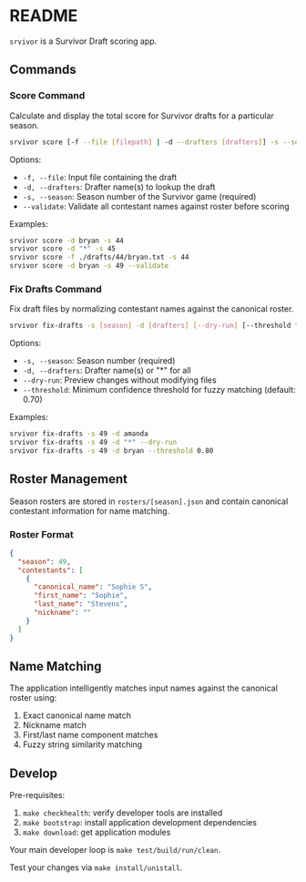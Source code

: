 # README

`srvivor` is a Survivor Draft scoring app.

## Commands

### Score Command

Calculate and display the total score for Survivor drafts for a particular season.

```bash
srvivor score [-f --file [filepath] | -d --drafters [drafters]] -s --season [season] [--validate]
```

Options:
- `-f, --file`: Input file containing the draft
- `-d, --drafters`: Drafter name(s) to lookup the draft
- `-s, --season`: Season number of the Survivor game (required)
- `--validate`: Validate all contestant names against roster before scoring

Examples:
```bash
srvivor score -d bryan -s 44
srvivor score -d "*" -s 45
srvivor score -f ./drafts/44/bryan.txt -s 44
srvivor score -d bryan -s 49 --validate
```

### Fix Drafts Command

Fix draft files by normalizing contestant names against the canonical roster.

```bash
srvivor fix-drafts -s [season] -d [drafters] [--dry-run] [--threshold float]
```

Options:
- `-s, --season`: Season number (required)
- `-d, --drafters`: Drafter name(s) or "*" for all
- `--dry-run`: Preview changes without modifying files
- `--threshold`: Minimum confidence threshold for fuzzy matching (default: 0.70)

Examples:
```bash
srvivor fix-drafts -s 49 -d amanda
srvivor fix-drafts -s 49 -d "*" --dry-run
srvivor fix-drafts -s 49 -d bryan --threshold 0.80
```

## Roster Management

Season rosters are stored in `rosters/[season].json` and contain canonical contestant information for name matching.

### Roster Format

```json
{
  "season": 49,
  "contestants": [
    {
      "canonical_name": "Sophie S",
      "first_name": "Sophie",
      "last_name": "Stevens",
      "nickname": ""
    }
  ]
}
```

## Name Matching

The application intelligently matches input names against the canonical roster using:

1. Exact canonical name match
2. Nickname match
3. First/last name component matches
4. Fuzzy string similarity matching

## Develop

Pre-requisites:
1. `make checkhealth`: verify developer tools are installed
1. `make bootstrap`: install application development dependencies
1. `make download`: get application modules

Your main developer loop is `make test/build/run/clean`.

Test your changes via `make install/unistall`.
